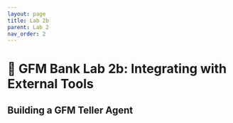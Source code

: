 ```yaml
---
layout: page
title: Lab 2b
parent: Lab 2
nav_order: 2
---
```


# 🏦 GFM Bank Lab 2b: Integrating with External Tools

## Building a GFM Teller Agent

